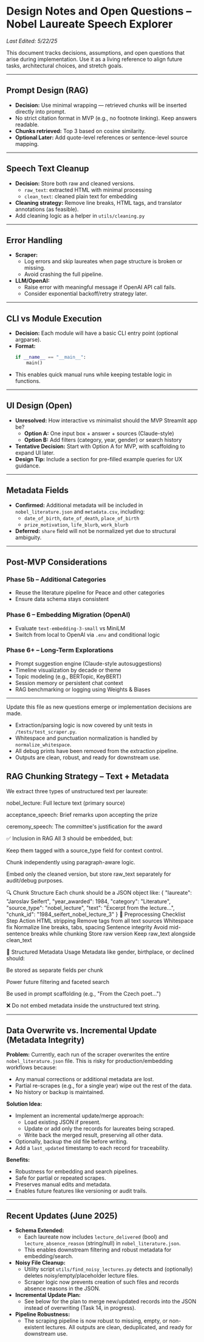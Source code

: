 # Design Notes and Open Questions – Nobel Laureate Speech Explorer

*Last Edited: 5/22/25*

This document tracks decisions, assumptions, and open questions that arise during implementation. Use it as a living reference to align future tasks, architectural choices, and stretch goals.

---

## Prompt Design (RAG)
- **Decision:** Use minimal wrapping — retrieved chunks will be inserted directly into prompt.
- No strict citation format in MVP (e.g., no footnote linking). Keep answers readable.
- **Chunks retrieved:** Top 3 based on cosine similarity.
- **Optional Later:** Add quote-level references or sentence-level source mapping.

---

## Speech Text Cleanup
- **Decision:** Store both raw and cleaned versions.
  - `raw_text`: extracted HTML with minimal processing
  - `clean_text`: cleaned plain text for embedding
- **Cleaning strategy:** Remove line breaks, HTML tags, and translator annotations (as feasible).
- Add cleaning logic as a helper in `utils/cleaning.py`

---

## Error Handling
- **Scraper:**
  - Log errors and skip laureates when page structure is broken or missing.
  - Avoid crashing the full pipeline.
- **LLM/OpenAI:**
  - Raise error with meaningful message if OpenAI API call fails.
  - Consider exponential backoff/retry strategy later.

---

## CLI vs Module Execution
- **Decision:** Each module will have a basic CLI entry point (optional argparse).
- **Format:**
  ```python
  if __name__ == "__main__":
      main()
  ```
- This enables quick manual runs while keeping testable logic in functions.

---

## UI Design (Open)
- **Unresolved:** How interactive vs minimalist should the MVP Streamlit app be?
  - **Option A:** One input box + answer + sources (Claude-style)
  - **Option B:** Add filters (category, year, gender) or search history
- **Tentative Decision:** Start with Option A for MVP, with scaffolding to expand UI later.
- **Design Tip:** Include a section for pre-filled example queries for UX guidance.

---

## Metadata Fields
- **Confirmed:** Additional metadata will be included in `nobel_literature.json` and `metadata.csv`, including:
  - `date_of_birth`, `date_of_death`, `place_of_birth`
  - `prize_motivation`, `life_blurb`, `work_blurb`
- **Deferred:** `share` field will not be normalized yet due to structural ambiguity.

---

## Post-MVP Considerations

### Phase 5b – Additional Categories
- Reuse the literature pipeline for Peace and other categories
- Ensure data schema stays consistent

### Phase 6 – Embedding Migration (OpenAI)
- Evaluate `text-embedding-3-small` vs MiniLM
- Switch from local to OpenAI via `.env` and conditional logic

### Phase 6+ – Long-Term Explorations
- Prompt suggestion engine (Claude-style autosuggestions)
- Timeline visualization by decade or theme
- Topic modeling (e.g., BERTopic, KeyBERT)
- Session memory or persistent chat context
- RAG benchmarking or logging using Weights & Biases

---

Update this file as new questions emerge or implementation decisions are made.

- Extraction/parsing logic is now covered by unit tests in `/tests/test_scraper.py`.
- Whitespace and punctuation normalization is handled by `normalize_whitespace`.
- All debug prints have been removed from the extraction pipeline.
- Outputs are clean, robust, and ready for downstream use.

## RAG Chunking Strategy – Text + Metadata
We extract three types of unstructured text per laureate:

nobel_lecture: Full lecture text (primary source)

acceptance_speech: Brief remarks upon accepting the prize

ceremony_speech: The committee's justification for the award

✅ Inclusion in RAG
All 3 should be embedded, but:

Keep them tagged with a source_type field for context control.

Chunk independently using paragraph-aware logic.

Embed only the cleaned version, but store raw_text separately for audit/debug purposes.

🔍 Chunk Structure
Each chunk should be a JSON object like:
{
  "laureate": "Jaroslav Seifert",
  "year_awarded": 1984,
  "category": "Literature",
  "source_type": "nobel_lecture",
  "text": "Excerpt from the lecture…",
  "chunk_id": "1984_seifert_nobel_lecture_3"
}
🧹 Preprocessing Checklist
Step	Action
HTML stripping	Remove tags from all text sources
Whitespace fix	Normalize line breaks, tabs, spacing
Sentence integrity	Avoid mid-sentence breaks while chunking
Store raw version	Keep raw_text alongside clean_text

🔢 Structured Metadata Usage
Metadata like gender, birthplace, or declined should:

Be stored as separate fields per chunk

Power future filtering and faceted search

Be used in prompt scaffolding (e.g., "From the Czech poet...")

❌ Do not embed metadata inside the unstructured text string.

---

## Data Overwrite vs. Incremental Update (Metadata Integrity)

**Problem:**
Currently, each run of the scraper overwrites the entire `nobel_literature.json` file. This is risky for production/embedding workflows because:
- Any manual corrections or additional metadata are lost.
- Partial re-scrapes (e.g., for a single year) wipe out the rest of the data.
- No history or backup is maintained.

**Solution Idea:**
- Implement an incremental update/merge approach:
  - Load existing JSON if present.
  - Update or add only the records for laureates being scraped.
  - Write back the merged result, preserving all other data.
- Optionally, backup the old file before writing.
- Add a `last_updated` timestamp to each record for traceability.

**Benefits:**
- Robustness for embedding and search pipelines.
- Safe for partial or repeated scrapes.
- Preserves manual edits and metadata.
- Enables future features like versioning or audit trails.

---

## Recent Updates (June 2025)

- **Schema Extended:**
  - Each laureate now includes `lecture_delivered` (bool) and `lecture_absence_reason` (string/null) in `nobel_literature.json`.
  - This enables downstream filtering and robust metadata for embedding/search.
- **Noisy File Cleanup:**
  - Utility script `utils/find_noisy_lectures.py` detects and (optionally) deletes noisy/empty/placeholder lecture files.
  - Scraper logic now prevents creation of such files and records absence reasons in the JSON.
- **Incremental Update Plan:**
  - See below for the plan to merge new/updated records into the JSON instead of overwriting (Task 14, in progress).
- **Pipeline Robustness:**
  - The scraping pipeline is now robust to missing, empty, or non-existent lectures. All outputs are clean, deduplicated, and ready for downstream use.